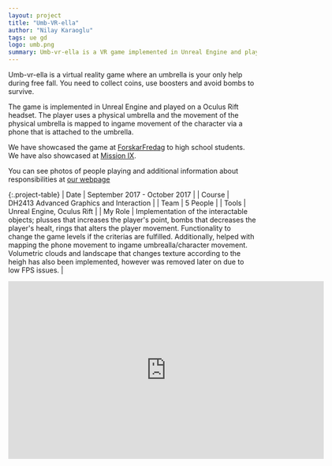```yaml
---
layout: project
title: "Umb-VR-ella"
author: "Nilay Karaoglu"
tags: ue gd
logo: umb.png
summary: Umb-vr-ella is a VR game implemented in Unreal Engine and played on a Oculus Rift headset with a phone as controller.
---
```


Umb-vr-ella is a virtual reality game where an umbrella is your only help during free fall. You need to collect coins, use boosters and avoid bombs to survive.

The game is implemented in Unreal Engine and played on a Oculus Rift headset. The player uses a physical umbrella and the movement of the physical umbrella is mapped to ingame movement of the character via a phone that is attached to the umbrella.

We have showcased the game at [ForskarFredag](https://forskarfredag.se/stockholm/) to high school students.
We have also showcased at [Mission IX](https://missionix.com/).

You can see photos of people playing and additional information about responsibilities at [our webpage](https://umb-vr-ela.github.io/web/umbvrella/)

{:.project-table}
| Date | September 2017 - October 2017 |
| Course | DH2413 Advanced Graphics and Interaction |
| Team | 5 People |
| Tools | Unreal Engine, Oculus Rift |
| My Role | Implementation of the interactable objects; plusses that increases the player's point, bombs that decreases the player's healt, rings that alters the player movement. Functionality to change the game levels if the criterias are fulfilled. Additionally, helped with mapping the phone movement to ingame umbrealla/character movement. Volumetric clouds and landscape that changes texture according to the heigh has also been implemented, however was removed later on due to low FPS issues. |


<div class="text-center">
<iframe src="https://player.vimeo.com/video/321582636" width="640" height="360" frameborder="0" webkitallowfullscreen mozallowfullscreen allowfullscreen></iframe>
</div>
